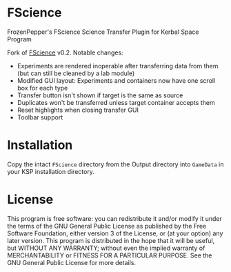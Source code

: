 FScience
========

FrozenPepper's FScience Science Transfer Plugin for Kerbal Space Program

Fork of [FScience][spaceport] v0.2. Notable changes:

- Experiments are rendered inoperable after transferring data from them (but can
  still be cleaned by a lab module)
- Modified GUI layout: Experiments and containers now have one scroll box for
  each type
- Transfer button isn't shown if target is the same as source
- Duplicates won't be transferred unless target container accepts them
- Reset highlights when closing transfer GUI
- Toolbar support

[spaceport]: http://kerbalspaceport.com/fscience/


Installation
============

Copy the intact `FScience` directory from the Output directory into `GameData`
in your KSP installation directory.


License
=======

This program is free software: you can redistribute it and/or modify it under
the terms of the GNU General Public License as published by the Free Software
Foundation, either version 3 of the License, or (at your option) any later
version.  This program is distributed in the hope that it will be useful, but
WITHOUT ANY WARRANTY; without even the implied warranty of MERCHANTABILITY or
FITNESS FOR A PARTICULAR PURPOSE.  See the GNU General Public License for more
details.

